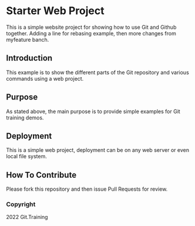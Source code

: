 # Starter Web Project

This is a simple website project for showing how to use Git and Github together. Adding a line for rebasing example, then more changes from myfeature banch.

## Introduction

This example is to show the different parts of the Git repository and various commands using a web project.

## Purpose

As stated above, the main purpose is to provide simple examples for Git training demos.

## Deployment

This is a simple web project, deployment can be on any web server or even local file system.

## How To Contribute

Please fork this repository and then issue Pull Requests for review.

### Copyright

2022 Git.Training